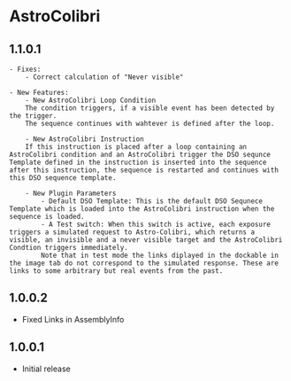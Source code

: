 ﻿# AstroColibri

## 1.1.0.1
	- Fixes:
		- Correct calculation of "Never visible"

	- New Features:
		- New AstroColibri Loop Condition
		The condition triggers, if a visible event has been detected by the trigger. 
		The sequence continues with wahtever is defined after the loop.

		- New AstroColibri Instruction
		If this instruction is placed after a loop containing an AstroColibri condition and an AstroColibri trigger the DSO sequnce Template defined in the instruction is inserted into the sequence after this instruction, the sequence is restarted and continues with this DSO sequence template.

		- New Plugin Parameters
			- Default DSO Template: This is the default DSO Sequnece Template which is loaded into the AstroColibri instruction when the sequence is loaded.
			- A Test switch: When this switch is active, each exposure triggers a simulated request to Astro-Colibri, which returns a visible, an invisible and a never visible target and the AstroColibri Condtion triggers immediately.
			Note that in test mode the links diplayed in the dockable in the image tab do not correspond to the simulated response. These are links to some arbitrary but real events from the past.
	
		
		
## 1.0.0.2
- Fixed Links in AssemblyInfo

## 1.0.0.1
- Initial release